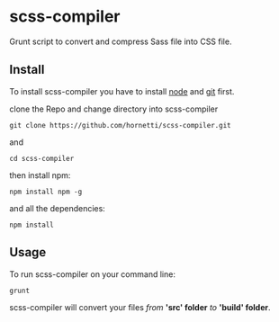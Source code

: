 # scss-compiler
Grunt script to convert and compress Sass file into CSS file.

## Install

To install scss-compiler you have to install [node](https://nodejs.org/it/) and [git](https://git-scm.com/) first.

clone the Repo and change directory into scss-compiler

`git clone https://github.com/hornetti/scss-compiler.git`

and

`cd scss-compiler`

then install npm: 

`npm install npm -g`

and all the dependencies:

`npm install`

## Usage

To run scss-compiler on your command line:

`grunt`

scss-compiler will convert your files *from* **'src' folder** *to* **'build' folder**.

<!--

## Credits

TODO: Write credits

## License

TODO: Write license
-->